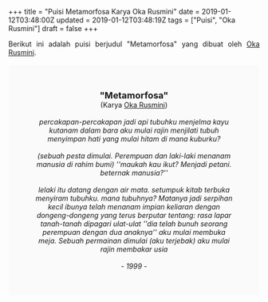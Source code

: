 +++
title = "Puisi Metamorfosa Karya Oka Rusmini"
date = 2019-01-12T03:48:00Z
updated = 2019-01-12T03:48:19Z
tags = ["Puisi", "Oka Rusmini"]
draft = false
+++

<div dir="ltr" style="text-align: left;" trbidi="on"><div style="text-align: justify;">Berikut ini adalah puisi berjudul "Metamorfosa" yang dibuat oleh <a href="https://ensiklopedia.kemdikbud.go.id/sastra/artikel/Oka_Rusmini" target="_blank">Oka Rusmini</a>. </div><br /><div style="background: #FAFAFA; font-size: 14px; height: auto; margin: 0 auto; padding: 50px; text-align: center; width: auto;"><span style="font-size: 18px;"><b>"Metamorfosa"</b></span><br />(Karya <a href="https://www.sekata.web.id/tags/oka-rusmini" target="_blank">Oka Rusmini</a>) <br /><br /><i>percakapan-percakapan jadi api tubuhku menjelma kayu kutanam dalam bara aku mulai rajin menjilati tubuh menyimpan hati yang mulai hitam di mana kuburku?<br /><br />(sebuah pesta dimulai. Perempuan dan laki-laki menanam manusia di rahim bumi) ''maukah kau ikut? Menjadi petani. beternak manusia?''<br /><br />lelaki itu datang dengan air mata. setumpuk kitab terbuka menyiram tubuhku. mana tubuhnya? Matanya jadi serpihan kecil ibunya telah menanam impian keliaran dengan dongeng-dongeng yang terus berputar tentang: rasa lapar tanah-tanah dipagari ulat-ulat ''dia telah bunuh seorang perempuan dengan dua anaknya'' aku mulai membuka meja. Sebuah permainan dimulai (aku terjebak) aku mulai rajin membakar usia<br /><br />- 1999 -</i> </div></div>
